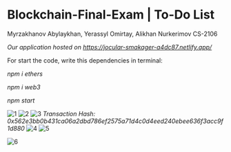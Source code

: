 # Blockchain-Final-Exam | To-Do List
Myrzakhanov Abylaykhan, Yerassyl Omirtay, Alikhan Nurkerimov CS-2106

*Our application hosted on https://jocular-smakager-a4dc87.netlify.app/*

For start the code, write this dependencies in terminal: 

*npm i ethers* 

*npm i web3*

*npm start*


![1](https://github.com/Futur1stXD/Blockchain-Final-Exam/assets/126179639/f69009cd-3338-46bb-9e1f-581f8b90803c)
![2](https://github.com/Futur1stXD/Blockchain-Final-Exam/assets/126179639/1bc56d64-c886-41ef-bb61-25b0f5179579)
![3](https://github.com/Futur1stXD/Blockchain-Final-Exam/assets/126179639/afa3bfbb-7640-479f-a54a-cdad73715bee)
*Transaction Hash: 0x562e3bb0b431ca06a2dbd786ef2575a71d4c0d4eed240ebee636f3acc9f1d880*
![4](https://github.com/Futur1stXD/Blockchain-Final-Exam/assets/126179639/cf3999fd-088f-4263-90b3-d97a516c3d24)
![5](https://github.com/Futur1stXD/Blockchain-Final-Exam/assets/126179639/d8d683e3-7887-4735-be47-cbab81fe5a2a)

![6](https://github.com/Futur1stXD/Blockchain-Final-Exam/assets/126179639/e5fa75a9-4ad8-4a30-b362-cfd70ece3df1)
